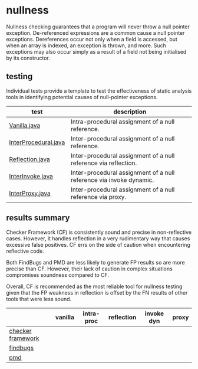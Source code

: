 # nullness
Nullness checking guarantees that a program will never throw a null pointer exception. De-referenced expressions are a common cause a null pointer exceptions. Dereferences occur not only when a field is accessed, but when an array is indexed, an exception is thrown, and more. Such exceptions may also occur simply as a result of a field not being initialised by its constructor.

## testing
Individual tests provide a template to test the effectiveness of static analysis tools in identifying potential causes of null-pointer exceptions.

| test | description |
| --- | --- |
| [Vanilla.java](https://github.com/michaelemery/staticanalysis/blob/master/checker/nullness/Vanilla.java) | Intra-procedural assignment of a null reference. |
| [InterProcedural.java](https://github.com/michaelemery/staticanalysis/blob/master/IntraVanillachecker/nullness/InterProcedural.java) | Inter-procedural assignment of a null reference. |
| [Reflection.java](https://github.com/michaelemery/staticanalysis/blob/master/checker/nullness/Reflection.java) | Inter-procedural assignment of a null reference via reflection. |
| [InterInvoke.java]() | Inter-procedural assignment of a null reference via invoke dynamic. |
| [InterProxy.java]() | Inter-procedural assignment of a null reference via proxy. |

## results summary

Checker Framework (CF) is consistently sound and precise in non-reflective cases. However, it handles reflection in a very rudimentary way that causes excessive false positives. CF errs on the side of caution when encountering reflective code. 

Both FindBugs and PMD are less likely to generate FP results so are more precise than CF. However, their lack of caution in complex situations compromises soundness compared to CF.

Overall, CF is recommended as the most reliable tool for nullness testing given that the FP weakness in reflection is offset by the FN results of other tools that were less sound.

|  | vanilla | intra-proc | reflection | invoke dyn | proxy |
| --- | :---: | :---: | :---: | :---: | :---: |
| [checker framework](https://github.com/michaelemery/staticanalysis/blob/master/checker/nullness/checkerframework.md#checker-framework) |  |  |  |  |  |
| [findbugs](https://github.com/michaelemery/staticanalysis/blob/master/checker/nullness/findbugs.md#findbugs) |  |  |  |  |  |
| [pmd](https://github.com/michaelemery/staticanalysis/blob/master/checker/nullness/pmd.md#pmd) |  |  |  |  |  |